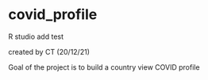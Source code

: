 # covid_profile

R studio add test

created by CT (20/12/21)

Goal of the project is to build a country view COVID profile
